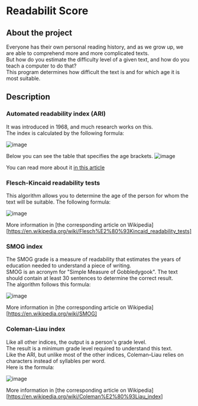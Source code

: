 # Readabilit Score

## About the project
Everyone has their own personal reading history, and as we grow up, we are able to comprehend more and more complicated texts. <br/> 
But how do you estimate the difficulty level of a given text, and how do you teach a computer to do that? <br/> 
This program determines how difficult the text is and for which age it is most suitable.

## Description

### Automated readability index (ARI) ###
It was introduced in 1968, and much research works on this. <br/> The index is calculated by the following formula:

![image](https://github.com/Hubertoom/Readability_Score/assets/137101859/d7866fde-77e3-4b7d-8fa5-b1a90767f7b7)

Below you can see the table that specifies the age brackets.
![image](https://github.com/Hubertoom/Readability_Score/assets/137101859/94329090-bf72-448f-b60d-ccb9443ce95c)

You can read more about it [in this article](https://en.wikipedia.org/wiki/Automated_readability_index)


### Flesch-Kincaid readability tests ###

This algorithm allows you to determine the age of the person for whom the text will be suitable.
The following formula: 

![image](https://github.com/Hubertoom/Readability_Score/assets/137101859/95ae807b-11a1-446a-b4f3-ad818ef88d2c)

More information in [the corresponding article on Wikipedia][https://en.wikipedia.org/wiki/Flesch%E2%80%93Kincaid_readability_tests]


### SMOG index ###
The SMOG grade is a measure of readability that estimates the years of education needed to understand a piece of writing. <br/>
SMOG is an acronym for "Simple Measure of Gobbledygook". 
The text should contain at least 30 sentences to determine the correct result. <br/>
The algorithm follows this formula: 

![image](https://github.com/Hubertoom/Readability_Score/assets/137101859/4dbc8076-e0d1-4182-b681-8b74f169e74f)

More information in [the corresponding article on Wikipedia][https://en.wikipedia.org/wiki/SMOG]


### Coleman-Liau index ###
Like all other indices, the output is a person's grade level. <br/> 
The result is a minimum grade level required to understand this text. <br/>
Like the ARI, but unlike most of the other indices, Coleman–Liau relies on characters instead of syllables per word. <br/>
Here is the formula:

![image](https://github.com/Hubertoom/Readability_Score/assets/137101859/fcf01915-34ca-4787-ae9a-32cbc5a475cb)

More information in [the corresponding article on Wikipedia][https://en.wikipedia.org/wiki/Coleman%E2%80%93Liau_index]

